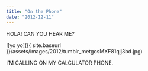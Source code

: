 ```yaml
---
title: "On the Phone"
date: "2012-12-11"
---
```


HOLA! CAN YOU HEAR ME?

![yo yo]({{ site.baseurl }}/assets/images/2012/tumblr_metgosMXF81qlj3bd.jpg)

I’M CALLING ON MY CALCULATOR PHONE.
